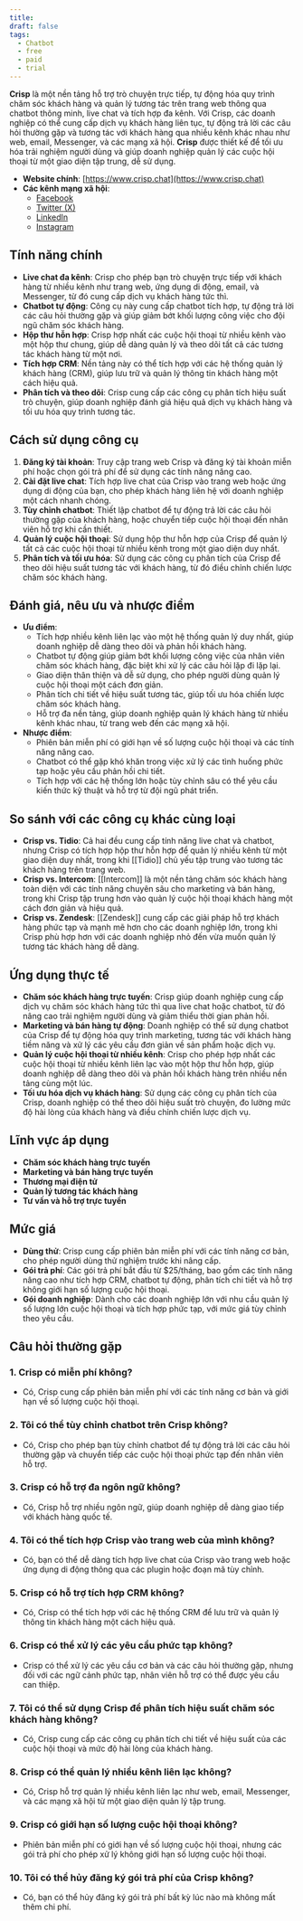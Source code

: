 ```yaml
---
title: 
draft: false
tags:
  - Chatbot
  - free
  - paid
  - trial
---
```

**Crisp** là một nền tảng hỗ trợ trò chuyện trực tiếp, tự động hóa quy trình chăm sóc khách hàng và quản lý tương tác trên trang web thông qua chatbot thông minh, live chat và tích hợp đa kênh. Với Crisp, các doanh nghiệp có thể cung cấp dịch vụ khách hàng liên tục, tự động trả lời các câu hỏi thường gặp và tương tác với khách hàng qua nhiều kênh khác nhau như web, email, Messenger, và các mạng xã hội. **Crisp** được thiết kế để tối ưu hóa trải nghiệm người dùng và giúp doanh nghiệp quản lý các cuộc hội thoại từ một giao diện tập trung, dễ sử dụng.

- **Website chính**: [https://www.crisp.chat](https://www.crisp.chat)
- **Các kênh mạng xã hội**:
    - [Facebook](https://www.facebook.com/crispchat)
    - [Twitter (X)](https://www.twitter.com/crisp_im)
    - [LinkedIn](https://www.linkedin.com/company/crisp-chat)
    - [Instagram](https://www.instagram.com/crisp.im)

## Tính năng chính

- **Live chat đa kênh**: Crisp cho phép bạn trò chuyện trực tiếp với khách hàng từ nhiều kênh như trang web, ứng dụng di động, email, và Messenger, từ đó cung cấp dịch vụ khách hàng tức thì.
- **Chatbot tự động**: Công cụ này cung cấp chatbot tích hợp, tự động trả lời các câu hỏi thường gặp và giúp giảm bớt khối lượng công việc cho đội ngũ chăm sóc khách hàng.
- **Hộp thư hỗn hợp**: Crisp hợp nhất các cuộc hội thoại từ nhiều kênh vào một hộp thư chung, giúp dễ dàng quản lý và theo dõi tất cả các tương tác khách hàng từ một nơi.
- **Tích hợp CRM**: Nền tảng này có thể tích hợp với các hệ thống quản lý khách hàng (CRM), giúp lưu trữ và quản lý thông tin khách hàng một cách hiệu quả.
- **Phân tích và theo dõi**: Crisp cung cấp các công cụ phân tích hiệu suất trò chuyện, giúp doanh nghiệp đánh giá hiệu quả dịch vụ khách hàng và tối ưu hóa quy trình tương tác.

## Cách sử dụng công cụ

1. **Đăng ký tài khoản**: Truy cập trang web Crisp và đăng ký tài khoản miễn phí hoặc chọn gói trả phí để sử dụng các tính năng nâng cao.
2. **Cài đặt live chat**: Tích hợp live chat của Crisp vào trang web hoặc ứng dụng di động của bạn, cho phép khách hàng liên hệ với doanh nghiệp một cách nhanh chóng.
3. **Tùy chỉnh chatbot**: Thiết lập chatbot để tự động trả lời các câu hỏi thường gặp của khách hàng, hoặc chuyển tiếp cuộc hội thoại đến nhân viên hỗ trợ khi cần thiết.
4. **Quản lý cuộc hội thoại**: Sử dụng hộp thư hỗn hợp của Crisp để quản lý tất cả các cuộc hội thoại từ nhiều kênh trong một giao diện duy nhất.
5. **Phân tích và tối ưu hóa**: Sử dụng các công cụ phân tích của Crisp để theo dõi hiệu suất tương tác với khách hàng, từ đó điều chỉnh chiến lược chăm sóc khách hàng.

## Đánh giá, nêu ưu và nhược điểm

- **Ưu điểm**:
    - Tích hợp nhiều kênh liên lạc vào một hệ thống quản lý duy nhất, giúp doanh nghiệp dễ dàng theo dõi và phản hồi khách hàng.
    - Chatbot tự động giúp giảm bớt khối lượng công việc của nhân viên chăm sóc khách hàng, đặc biệt khi xử lý các câu hỏi lặp đi lặp lại.
    - Giao diện thân thiện và dễ sử dụng, cho phép người dùng quản lý cuộc hội thoại một cách đơn giản.
    - Phân tích chi tiết về hiệu suất tương tác, giúp tối ưu hóa chiến lược chăm sóc khách hàng.
    - Hỗ trợ đa nền tảng, giúp doanh nghiệp quản lý khách hàng từ nhiều kênh khác nhau, từ trang web đến các mạng xã hội.
- **Nhược điểm**:
    - Phiên bản miễn phí có giới hạn về số lượng cuộc hội thoại và các tính năng nâng cao.
    - Chatbot có thể gặp khó khăn trong việc xử lý các tình huống phức tạp hoặc yêu cầu phản hồi chi tiết.
    - Tích hợp với các hệ thống lớn hoặc tùy chỉnh sâu có thể yêu cầu kiến thức kỹ thuật và hỗ trợ từ đội ngũ phát triển.

## So sánh với các công cụ khác cùng loại

- **Crisp vs. Tidio**: Cả hai đều cung cấp tính năng live chat và chatbot, nhưng Crisp có tích hợp hộp thư hỗn hợp để quản lý nhiều kênh từ một giao diện duy nhất, trong khi [[Tidio]] chủ yếu tập trung vào tương tác khách hàng trên trang web.
- **Crisp vs. Intercom**: [[Intercom]] là một nền tảng chăm sóc khách hàng toàn diện với các tính năng chuyên sâu cho marketing và bán hàng, trong khi Crisp tập trung hơn vào quản lý cuộc hội thoại khách hàng một cách đơn giản và hiệu quả.
- **Crisp vs. Zendesk**: [[Zendesk]] cung cấp các giải pháp hỗ trợ khách hàng phức tạp và mạnh mẽ hơn cho các doanh nghiệp lớn, trong khi Crisp phù hợp hơn với các doanh nghiệp nhỏ đến vừa muốn quản lý tương tác khách hàng dễ dàng.

## Ứng dụng thực tế

- **Chăm sóc khách hàng trực tuyến**: Crisp giúp doanh nghiệp cung cấp dịch vụ chăm sóc khách hàng tức thì qua live chat hoặc chatbot, từ đó nâng cao trải nghiệm người dùng và giảm thiểu thời gian phản hồi.
- **Marketing và bán hàng tự động**: Doanh nghiệp có thể sử dụng chatbot của Crisp để tự động hóa quy trình marketing, tương tác với khách hàng tiềm năng và xử lý các yêu cầu đơn giản về sản phẩm hoặc dịch vụ.
- **Quản lý cuộc hội thoại từ nhiều kênh**: Crisp cho phép hợp nhất các cuộc hội thoại từ nhiều kênh liên lạc vào một hộp thư hỗn hợp, giúp doanh nghiệp dễ dàng theo dõi và phản hồi khách hàng trên nhiều nền tảng cùng một lúc.
- **Tối ưu hóa dịch vụ khách hàng**: Sử dụng các công cụ phân tích của Crisp, doanh nghiệp có thể theo dõi hiệu suất trò chuyện, đo lường mức độ hài lòng của khách hàng và điều chỉnh chiến lược dịch vụ.

## Lĩnh vực áp dụng

- **Chăm sóc khách hàng trực tuyến**
- **Marketing và bán hàng trực tuyến**
- **Thương mại điện tử**
- **Quản lý tương tác khách hàng**
- **Tư vấn và hỗ trợ trực tuyến**

## Mức giá

- **Dùng thử**: Crisp cung cấp phiên bản miễn phí với các tính năng cơ bản, cho phép người dùng thử nghiệm trước khi nâng cấp.
- **Gói trả phí**: Các gói trả phí bắt đầu từ $25/tháng, bao gồm các tính năng nâng cao như tích hợp CRM, chatbot tự động, phân tích chi tiết và hỗ trợ không giới hạn số lượng cuộc hội thoại.
- **Gói doanh nghiệp**: Dành cho các doanh nghiệp lớn với nhu cầu quản lý số lượng lớn cuộc hội thoại và tích hợp phức tạp, với mức giá tùy chỉnh theo yêu cầu.

## Câu hỏi thường gặp

### 1. **Crisp có miễn phí không?**

- Có, Crisp cung cấp phiên bản miễn phí với các tính năng cơ bản và giới hạn về số lượng cuộc hội thoại.

### 2. **Tôi có thể tùy chỉnh chatbot trên Crisp không?**

- Có, Crisp cho phép bạn tùy chỉnh chatbot để tự động trả lời các câu hỏi thường gặp và chuyển tiếp các cuộc hội thoại phức tạp đến nhân viên hỗ trợ.

### 3. **Crisp có hỗ trợ đa ngôn ngữ không?**

- Có, Crisp hỗ trợ nhiều ngôn ngữ, giúp doanh nghiệp dễ dàng giao tiếp với khách hàng quốc tế.

### 4. **Tôi có thể tích hợp Crisp vào trang web của mình không?**

- Có, bạn có thể dễ dàng tích hợp live chat của Crisp vào trang web hoặc ứng dụng di động thông qua các plugin hoặc đoạn mã tùy chỉnh.

### 5. **Crisp có hỗ trợ tích hợp CRM không?**

- Có, Crisp có thể tích hợp với các hệ thống CRM để lưu trữ và quản lý thông tin khách hàng một cách hiệu quả.

### 6. **Crisp có thể xử lý các yêu cầu phức tạp không?**

- Crisp có thể xử lý các yêu cầu cơ bản và các câu hỏi thường gặp, nhưng đối với các ngữ cảnh phức tạp, nhân viên hỗ trợ có thể được yêu cầu can thiệp.

### 7. **Tôi có thể sử dụng Crisp để phân tích hiệu suất chăm sóc khách hàng không?**

- Có, Crisp cung cấp các công cụ phân tích chi tiết về hiệu suất của các cuộc hội thoại và mức độ hài lòng của khách hàng.

### 8. **Crisp có thể quản lý nhiều kênh liên lạc không?**

- Có, Crisp hỗ trợ quản lý nhiều kênh liên lạc như web, email, Messenger, và các mạng xã hội từ một giao diện quản lý tập trung.

### 9. **Crisp có giới hạn số lượng cuộc hội thoại không?**

- Phiên bản miễn phí có giới hạn về số lượng cuộc hội thoại, nhưng các gói trả phí cho phép xử lý không giới hạn số lượng cuộc hội thoại.

### 10. **Tôi có thể hủy đăng ký gói trả phí của Crisp không?**

- Có, bạn có thể hủy đăng ký gói trả phí bất kỳ lúc nào mà không mất thêm chi phí.